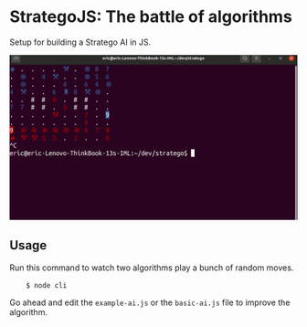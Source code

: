 # StrategoJS: The battle of algorithms

Setup for building a Stratego AI in JS.

![alt text](/peek.gif)

## Usage

Run this command to watch two algorithms play a bunch of random moves.

```
    $ node cli
```

Go ahead and edit the `example-ai.js` or the `basic-ai.js` file to improve the algorithm.
